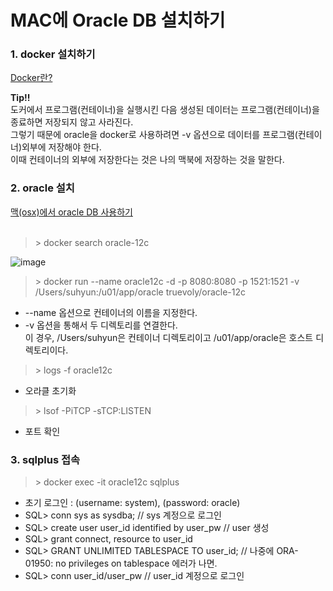 # MAC에 Oracle DB 설치하기

### 1. docker 설치하기<br>
<a href="https://velog.io/@stampid/Docker%EB%9E%80">Docker란?</a><br>

**Tip!!**<br>
도커에서 프로그램(컨테이너)을 실행시킨 다음 생성된 데이터는 프로그램(컨테이너)을 종료하면 저장되지 않고 사라진다.<br>
그렇기 때문에 oracle을 docker로 사용하려면 -v 옵션으로 데이터를 프로그램(컨테이너)외부에 저장해야 한다.<br>
이때 컨테이너의 외부에 저장한다는 것은 나의 맥북에 저장하는 것을 말한다.
  

### 2. oracle 설치
<a href="https://banbanmumani.github.io/2018/01/05/osx%EC%97%90%EC%84%9CoracleDB%EC%82%AC%EC%9A%A9%ED%95%98%EA%B8%B0/">
맥(osx)에서 oracle DB 사용하기</a><br><br>
  
> \> docker search oracle-12c

![image](https://user-images.githubusercontent.com/40483081/77932485-9110d500-72e8-11ea-9121-3a5cc9e7acb9.png)

> \> docker run --name oracle12c -d -p 8080:8080 -p 1521:1521 -v /Users/suhyun:/u01/app/oracle truevoly/oracle-12c

- --name 옵션으로 컨테이너의 이름을 지정한다.
- -v 옵션을 통해서 두 디렉토리를 연결한다.<br>
이 경우, /Users/suhyun은 컨테이너 디렉토리이고 /u01/app/oracle은 호스트 디렉토리이다.<br>


> \> logs -f oracle12c

- 오라클 초기화

> \> lsof -PiTCP -sTCP:LISTEN

- 포트 확인

### 3. sqlplus 접속

> \> docker exec -it oracle12c sqlplus

- 초기 로그인 : (username: system), (password: oracle)
- SQL> conn sys as sysdba; // sys 계정으로 로그인
- SQL> create user user_id identified by user_pw // user 생성
- SQL> grant connect, resource to user_id
- SQL> GRANT UNLIMITED TABLESPACE TO user_id; // 나중에 ORA-01950: no privileges on tablespace 에러가 나면.
- SQL> conn user_id/user_pw // user_id 계정으로 로그인
